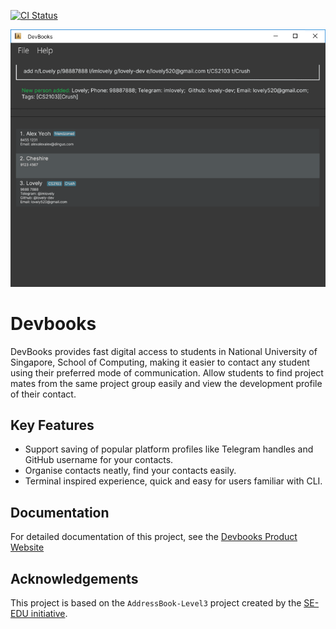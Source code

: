 [![CI Status](https://github.com/AY2526S1-CS2103-F12-2/tp/actions/workflows/gradle.yml/badge.svg)](https://github.com/AY2526S1-CS2103-F12-2/tp/actions/workflows/gradle.yml)

![Ui](docs/images/Ui.png)

# Devbooks

DevBooks provides fast digital access to students in National University of Singapore, School of Computing, making it
easier to contact any student using their preferred mode of communication. Allow students to find project mates from
the same project group easily and view the development profile of their contact.

## Key Features

* Support saving of popular platform profiles like Telegram handles and GitHub username for your contacts.
* Organise contacts neatly, find your contacts easily.
* Terminal inspired experience, quick and easy for users familiar with CLI.

## Documentation

For detailed documentation of this project, see the [Devbooks Product Website](https://ay2526s1-cs2103-f12-2.github.io/tp/DeveloperGuide.html)

## Acknowledgements

This project is based on the `AddressBook-Level3` project created by the [SE-EDU initiative](https://se-education.org).

